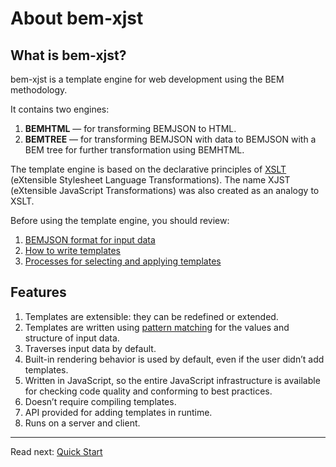 # About bem-xjst

## What is bem-xjst?

bem-xjst is a template engine for web development using the BEM methodology.

It contains two engines:

1. **BEMHTML** — for transforming BEMJSON to HTML.
1. **BEMTREE** — for transforming BEMJSON with data to BEMJSON with a BEM tree for further transformation using BEMHTML.

The template engine is based on the declarative principles of [XSLT](https://www.w3.org/TR/xslt) (eXtensible Stylesheet Language Transformations). The name XJST (eXtensible JavaScript Transformations) was also created as an analogy to XSLT.

Before using the template engine, you should review:

1. [BEMJSON format for input data](4-data.md)
1. [How to write templates](5-templates-syntax.md)
1. [Processes for selecting and applying templates](7-runtime.md)

## Features

1. Templates are extensible: they can be redefined or extended.
1. Templates are written using [pattern matching](7-runtime.md#how-templates-are-selected-and-applied) for the values and structure of input data.
1. Traverses input data by default.
1. Built-in rendering behavior is used by default, even if the user didn’t add templates.
1. Written in JavaScript, so the entire JavaScript infrastructure is available for checking code quality and conforming to best practices.
1. Doesn’t require compiling templates.
1. API provided for adding templates in runtime.
1. Runs on a server and client.

***

Read next: [Quick Start](2-quick-start.md)
